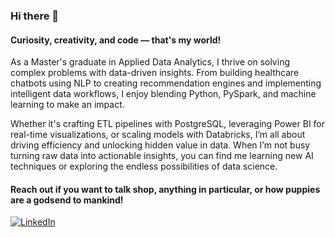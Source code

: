 ### Hi there 👋

#### Curiosity, creativity, and code — that's my world!

As a Master's graduate in Applied Data Analytics, I thrive on solving complex problems with data-driven insights. From building healthcare chatbots using NLP to creating recommendation engines and implementing intelligent data workflows, I enjoy blending Python, PySpark, and machine learning to make an impact.

Whether it's crafting ETL pipelines with PostgreSQL, leveraging Power BI for real-time visualizations, or scaling models with Databricks, I’m all about driving efficiency and unlocking hidden value in data. When I’m not busy turning raw data into actionable insights, you can find me learning new AI techniques or exploring the endless possibilities of data science.

#### Reach out if you want to talk shop, anything in particular, or how puppies are a godsend to mankind!
[![LinkedIn](https://img.shields.io/badge/LinkedIn-%230077B5.svg?logo=linkedin&logoColor=white)](https://www.linkedin.com/in/nivedita-suresh-kumar/) 
